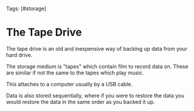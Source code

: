 Tags: [#storage]

# The Tape Drive

The tape drive is an old and inexpensive way of backing up data from your hard drive.

The storage medium is "tapes" which contain film to record data on. These are similar if not the same to the tapes which play music.

This attaches to a computer usually by a USB cable.

Data is also stored sequentially, where if you were to restore the data you would restore the data in the same order as you backed it up.